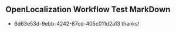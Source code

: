 ## OpenLocalization Workflow Test MarkDown
* 6d63e53d-9ebb-4242-87cd-405c011d2a13 thanks!

<!--HONumber=Aug16_HO3-->


